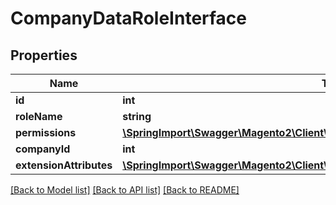 # CompanyDataRoleInterface

## Properties
Name | Type | Description | Notes
------------ | ------------- | ------------- | -------------
**id** | **int** | Role id. | [optional] 
**roleName** | **string** | Role name. | [optional] 
**permissions** | [**\SpringImport\Swagger\Magento2\Client\Model\CompanyDataPermissionInterface[]**](CompanyDataPermissionInterface.md) | Permissions. | 
**companyId** | **int** | Company id. | [optional] 
**extensionAttributes** | [**\SpringImport\Swagger\Magento2\Client\Model\CompanyDataRoleExtensionInterface**](CompanyDataRoleExtensionInterface.md) |  | [optional] 

[[Back to Model list]](../README.md#documentation-for-models) [[Back to API list]](../README.md#documentation-for-api-endpoints) [[Back to README]](../README.md)


